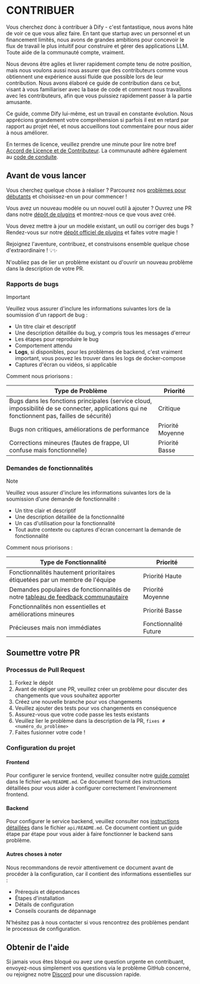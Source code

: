 # CONTRIBUER

Vous cherchez donc à contribuer à Dify - c'est fantastique, nous avons hâte de voir ce que vous allez faire. En tant que startup avec un personnel et un financement limités, nous avons de grandes ambitions pour concevoir le flux de travail le plus intuitif pour construire et gérer des applications LLM. Toute aide de la communauté compte, vraiment.

Nous devons être agiles et livrer rapidement compte tenu de notre position, mais nous voulons aussi nous assurer que des contributeurs comme vous obtiennent une expérience aussi fluide que possible lors de leur contribution. Nous avons élaboré ce guide de contribution dans ce but, visant à vous familiariser avec la base de code et comment nous travaillons avec les contributeurs, afin que vous puissiez rapidement passer à la partie amusante.

Ce guide, comme Dify lui-même, est un travail en constante évolution. Nous apprécions grandement votre compréhension si parfois il est en retard par rapport au projet réel, et nous accueillons tout commentaire pour nous aider à nous améliorer.

En termes de licence, veuillez prendre une minute pour lire notre bref [Accord de Licence et de Contributeur](./LICENSE). La communauté adhère également au [code de conduite](https://github.com/langgenius/.github/blob/main/CODE_OF_CONDUCT.md).

## Avant de vous lancer

Vous cherchez quelque chose à réaliser ? Parcourez nos [problèmes pour débutants](https://github.com/langgenius/dify/issues?q=is%3Aissue%20state%3Aopen%20label%3A%22good%20first%20issue%22) et choisissez-en un pour commencer !

Vous avez un nouveau modèle ou un nouvel outil à ajouter ? Ouvrez une PR dans notre [dépôt de plugins](https://github.com/langgenius/dify-plugins) et montrez-nous ce que vous avez créé.

Vous devez mettre à jour un modèle existant, un outil ou corriger des bugs ? Rendez-vous sur notre [dépôt officiel de plugins](https://github.com/langgenius/dify-official-plugins) et faites votre magie !

Rejoignez l'aventure, contribuez, et construisons ensemble quelque chose d'extraordinaire ! 💡✨

N'oubliez pas de lier un problème existant ou d'ouvrir un nouveau problème dans la description de votre PR.

### Rapports de bugs

> [!IMPORTANT]
> Veuillez vous assurer d'inclure les informations suivantes lors de la soumission d'un rapport de bug :

- Un titre clair et descriptif
- Une description détaillée du bug, y compris tous les messages d'erreur
- Les étapes pour reproduire le bug
- Comportement attendu
- **Logs**, si disponibles, pour les problèmes de backend, c'est vraiment important, vous pouvez les trouver dans les logs de docker-compose
- Captures d'écran ou vidéos, si applicable

Comment nous priorisons :

| Type de Problème | Priorité |
| ------------------------------------------------------------ | --------------- |
| Bugs dans les fonctions principales (service cloud, impossibilité de se connecter, applications qui ne fonctionnent pas, failles de sécurité) | Critique |
| Bugs non critiques, améliorations de performance | Priorité Moyenne |
| Corrections mineures (fautes de frappe, UI confuse mais fonctionnelle) | Priorité Basse |

### Demandes de fonctionnalités

> [!NOTE]
> Veuillez vous assurer d'inclure les informations suivantes lors de la soumission d'une demande de fonctionnalité :

- Un titre clair et descriptif
- Une description détaillée de la fonctionnalité
- Un cas d'utilisation pour la fonctionnalité
- Tout autre contexte ou captures d'écran concernant la demande de fonctionnalité

Comment nous priorisons :

| Type de Fonctionnalité | Priorité |
| ------------------------------------------------------------ | --------------- |
| Fonctionnalités hautement prioritaires étiquetées par un membre de l'équipe | Priorité Haute |
| Demandes populaires de fonctionnalités de notre [tableau de feedback communautaire](https://github.com/langgenius/dify/discussions/categories/feedbacks) | Priorité Moyenne |
| Fonctionnalités non essentielles et améliorations mineures | Priorité Basse |
| Précieuses mais non immédiates | Fonctionnalité Future |

## Soumettre votre PR

### Processus de Pull Request

1. Forkez le dépôt
1. Avant de rédiger une PR, veuillez créer un problème pour discuter des changements que vous souhaitez apporter
1. Créez une nouvelle branche pour vos changements
1. Veuillez ajouter des tests pour vos changements en conséquence
1. Assurez-vous que votre code passe les tests existants
1. Veuillez lier le problème dans la description de la PR, `fixes #<numéro_du_problème>`
1. Faites fusionner votre code !

### Configuration du projet

#### Frontend

Pour configurer le service frontend, veuillez consulter notre [guide complet](https://github.com/langgenius/dify/blob/main/web/README.md) dans le fichier `web/README.md`. Ce document fournit des instructions détaillées pour vous aider à configurer correctement l'environnement frontend.

#### Backend

Pour configurer le service backend, veuillez consulter nos [instructions détaillées](https://github.com/langgenius/dify/blob/main/api/README.md) dans le fichier `api/README.md`. Ce document contient un guide étape par étape pour vous aider à faire fonctionner le backend sans problème.

#### Autres choses à noter

Nous recommandons de revoir attentivement ce document avant de procéder à la configuration, car il contient des informations essentielles sur :

- Prérequis et dépendances
- Étapes d'installation
- Détails de configuration
- Conseils courants de dépannage

N'hésitez pas à nous contacter si vous rencontrez des problèmes pendant le processus de configuration.

## Obtenir de l'aide

Si jamais vous êtes bloqué ou avez une question urgente en contribuant, envoyez-nous simplement vos questions via le problème GitHub concerné, ou rejoignez notre [Discord](https://discord.gg/8Tpq4AcN9c) pour une discussion rapide.
